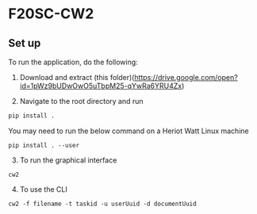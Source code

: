 # F20SC-CW2

## Set up
To run the application, do the following:

1. Download and extract (this folder)(https://drive.google.com/open?id=1pWz9bUDwOwO5uTbpM25-qYwRa6YRU4Zx)


2. Navigate to the root directory and run

```bash
pip install .
```

You may need to run the below command on a Heriot Watt Linux machine

```
pip install . --user

```

3. To run the graphical interface 
```
cw2
```

4. To use the CLI 
```
cw2 -f filename -t taskid -u userUuid -d documentUuid
```
